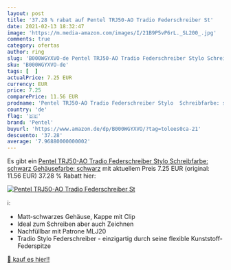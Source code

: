 ```yaml
---
layout: post
title: '37.28 % rabat auf Pentel TRJ50-AO Tradio Federschreiber St'
date: 2021-02-13 18:32:47
image: 'https://m.media-amazon.com/images/I/21B9P5vP6rL._SL200_.jpg'
comments: true
category: ofertas
author: ring
slug: 'B000WGYXVO-de Pentel TRJ50-AO Tradio Federschreiber Stylo Schreibfarbe:...'
sku: 'B000WGYXVO-de'
tags: [  ]
actualPrice: 7.25 EUR
currency: EUR
price: 7.25
comparePrice: 11.56 EUR
prodname: 'Pentel TRJ50-AO Tradio Federschreiber Stylo  Schreibfarbe: schwarz  Gehäusefarbe: schwarz'
country: 'de'
flag: '🇩🇪'
brand: 'Pentel'
buyurl: 'https://www.amazon.de/dp/B000WGYXVO/?tag=tolees0ca-21'
descuento: '37.28'
average: '7.96880000000002'
---
```


Es gibt ein [Pentel TRJ50-AO Tradio Federschreiber Stylo  Schreibfarbe: schwarz  Gehäusefarbe: schwarz](https://www.amazon.de/dp/B000WGYXVO/?tag=tolees0ca-21) mit aktuellem Preis 7.25 EUR (original: 11.56 EUR) 37.28 % Rabatt hier:

[![Pentel TRJ50-AO Tradio Federschreiber St](https://m.media-amazon.com/images/I/21B9P5vP6rL._SL200_.jpg)](https://www.amazon.de/dp/B000WGYXVO/?tag=tolees0ca-21)

ℹ️:

- Matt-schwarzes Gehäuse, Kappe mit Clip
- Ideal zum Schreiben aber auch Zeichnen
- Nachfüllbar mit Patrone MLJ20
- Tradio Stylo Federschreiber - einzigartig durch seine flexible Kunststoff-Federspitze

[🛒 kauf es hier!!](https://www.amazon.de/dp/B000WGYXVO/?tag=tolees0ca-21)
